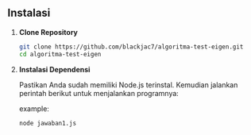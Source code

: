 ## Instalasi

1. **Clone Repository**

    ```bash
    git clone https://github.com/blackjac7/algoritma-test-eigen.git
    cd algoritma-test-eigen

    ```

2. **Instalasi Dependensi**

    Pastikan Anda sudah memiliki Node.js terinstal. Kemudian jalankan perintah berikut untuk menjalankan programnya:

    example:
    ```bash
    node jawaban1.js
    ```
